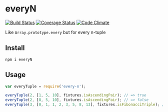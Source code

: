 # everyN

[![Build Status](https://travis-ci.org/javiercejudo/everyN.svg)](https://travis-ci.org/javiercejudo/everyN)
[![Coverage Status](https://coveralls.io/repos/javiercejudo/everyN/badge.svg?branch=master)](https://coveralls.io/r/javiercejudo/everyN?branch=master)
[![Code Climate](https://codeclimate.com/github/javiercejudo/everyN/badges/gpa.svg)](https://codeclimate.com/github/javiercejudo/everyN)

Like `Array.prototype.every` but for every n-tuple

## Install

    npm i everyN

## Usage

```js
var everyTuple = require('every-n');

everyTuple(2, [1, 5, 10], fixtures.isAscendingPair); // => true
everyTuple(2, [8, 5, 10], fixtures.isAscendingPair); // => false
everyTuple(3, [0, 1, 1, 2, 3, 5, 8, 13], fixtures.isFibonacciTriple); // => true
```
